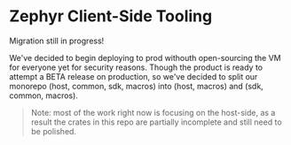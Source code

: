 # Zephyr Client-Side Tooling

Migration still in progress!

We've decided to begin deploying to prod withouth open-sourcing the VM for everyone yet
for security reasons. Though the product is ready to attempt a BETA release on production,
so we've decided to split our monorepo (host, common, sdk, macros) into (host, macros) and (sdk, common, macros). 

> Note: most of the work right now is focusing on the host-side, as a result
> the crates in this repo are partially incomplete and still need to be polished.
